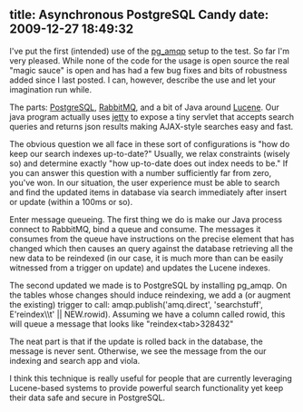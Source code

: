 title: Asynchronous PostgreSQL Candy
date: 2009-12-27 18:49:32
---

<p>I've put the first (intended) use of the <a href="http://labs.omniti.com/trac/pgsoltools/browser/trunk/contrib/pg_amqp">pg_amqp</a> setup to the test.  So far I'm very pleased.  While none of the code for the usage is open source the real "magic sauce" is open and has had a few bug fixes and bits of robustness added since I last posted. I can, however, describe the use and let your imagination run while.</p>  <p>The parts: <a href="http://www.postgresql.org/">PostgreSQL</a>, <a href="http://www.rabbitmq.com/">RabbitMQ</a>, and a bit of Java around <a href="http://lucene.apache.org">Lucene</a>.  Our java program actually uses <a href="http://www.mortbay.org/jetty/">jetty</a> to expose a tiny servlet that accepts search queries and returns json results making AJAX-style searches easy and fast.</p>  <p>The obvious question we all face in these sort of configurations is "how do keep our search indexes up-to-date?"  Usually, we relax constraints (wisely so) and determine exactly "how up-to-date does out index needs to be."  If you can answer this question with a number sufficiently far from zero, you've won.  In our situation, the user experience must be able to search and find the updated items in database via search immediately after insert or update (within a 100ms or so).</p>  <p>Enter message queueing.  The first thing we do is make our Java process connect to RabbitMQ, bind a queue and consume.  The messages it consumes from the queue have instructions on the precise element that has changed which then causes an query against the database retrieving all the new data to be reindexed (in our case, it is much more than can be easily witnessed from a trigger on update) and updates the Lucene indexes.</p>  <p>The second updated we made is to PostgreSQL by installing pg_amqp.  On the tables whose changes should induce reindexing, we add a (or augment the existing) trigger to call: amqp.publish('amq.direct', 'searchstuff', E'reindex\\t' || NEW.rowid).  Assuming we have a column called rowid, this will queue a message that looks like "reindex&lt;tab&gt;328432"</p>  <p>The neat part is that if the update is rolled back in the database, the message is never sent.  Otherwise, we see the message from the our indexing and search app and viola.</p>  <p>I think this technique is really useful for people that are currently leveraging Lucene-based systems to provide powerful search functionality yet keep their data safe and secure in PostgreSQL.</p>
